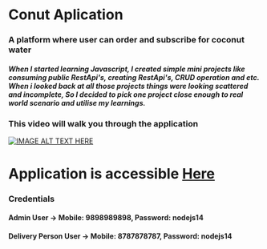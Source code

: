 # Conut Aplication
### A platform where user can order and subscribe for coconut water

##### When I started learning Javascript, I created simple mini projects like consuming public RestApi's, creating RestApi's, CRUD operation and etc. When i looked back at all those projects things were looking scattered and incomplete, So I decided to pick one project close enough to real world scenario and utilise my learnings.

### This video will walk you through the application

[![IMAGE ALT TEXT HERE](https://cdn.havecamerawilltravel.com/photographer/files/2020/01/youtube-logo-new.jpg)](https://www.youtube.com/watch?v=YOUTUBE_VIDEO_ID_HERE)

# Application is accessible [Here](http://pawan-conut.herokuapp.com/)
### Credentials
#### Admin User -> Mobile: 9898989898, Password: nodejs14
#### Delivery Person User -> Mobile: 8787878787, Password: nodejs14

